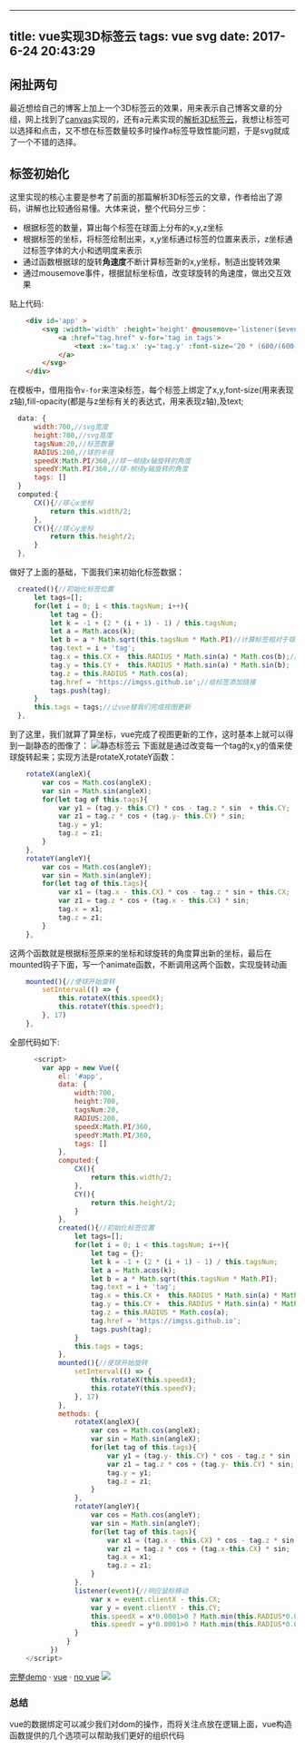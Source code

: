
---
title: vue实现3D标签云
tags: vue svg
date: 2017-6-24 20:43:29
---
## 闲扯两句

最近想给自己的博客上加上一个3D标签云的效果，用来表示自己博客文章的分组，网上找到了[canvas](https://github.com/goat1000/TagCanvas)实现的，还有a元素实现的[解析3D标签云](http://www.cnblogs.com/axes/p/3501424.html)，我想让标签可以选择和点击，又不想在标签数量较多时操作a标签导致性能问题，于是svg就成了一个不错的选择。

## 标签初始化

这里实现的核心主要是参考了前面的那篇解析3D标签云的文章，作者给出了源码，讲解也比较通俗易懂。大体来说，整个代码分三步：

- 根据标签的数量，算出每个标签在球面上分布的x,y,z坐标
- 根据标签的坐标，将标签绘制出来，x,y坐标通过标签的位置来表示，z坐标通过标签字体的大小和透明度来表示
- 通过函数根据球的旋转**角速度**不断计算标签新的x,y坐标，制造出旋转效果
- 通过mousemove事件，根据鼠标坐标值，改变球旋转的角速度，做出交互效果

贴上代码:
```html
    <div id='app' >
        <svg :width='width' :height='height' @mousemove='listener($event)'>
            <a :href="tag.href" v-for='tag in tags'>
                <text :x='tag.x' :y='tag.y' :font-size='20 * (600/(600-tag.z))' :fill-opacity='((400+tag.z)/600)'>{{tag.text}}</text>
            </a>
        </svg>
    </div>
```
在模板中，借用指令`v-for`来渲染标签，每个标签上绑定了x,y,font-size(用来表现z轴),fill-opacity(都是与z坐标有关的表达式，用来表现z轴),及text;
```js
  data: {
      width:700,//svg宽度
      height:700,//svg高度
      tagsNum:20,//标签数量
      RADIUS:200,//球的半径
      speedX:Math.PI/360,//球一帧绕x轴旋转的角度
      speedY:Math.PI/360,//球-帧绕y轴旋转的角度
      tags: []
  }
  computed:{
      CX(){//球心x坐标
          return this.width/2;
      },
      CY(){//球心y坐标
          return this.height/2;
      }
  },
```
做好了上面的基础，下面我们来初始化标签数据：

```js
  created(){//初始化标签位置
      let tags=[];
      for(let i = 0; i < this.tagsNum; i++){
          let tag = {};
          let k = -1 + (2 * (i + 1) - 1) / this.tagsNum;
          let a = Math.acos(k);
          let b = a * Math.sqrt(this.tagsNum * Math.PI)//计算标签相对于球心的角度
          tag.text = i + 'tag';
          tag.x = this.CX +  this.RADIUS * Math.sin(a) * Math.cos(b);//根据标签角度求出标签的x,y,z坐标
          tag.y = this.CY +  this.RADIUS * Math.sin(a) * Math.sin(b); 
          tag.z = this.RADIUS * Math.cos(a);
          tag.href = 'https://imgss.github.io';//给标签添加链接
          tags.push(tag);
      }
      this.tags = tags;//让vue替我们完成视图更新
  },
```
到了这里，我们就算了算坐标，vue完成了视图更新的工作，这时基本上就可以得到一副静态的图像了：
![静态标签云](http://images2015.cnblogs.com/blog/1016471/201706/1016471-20170624213737429-455452972.png)
下面就是通过改变每一个tag的x,y的值来使球旋转起来；实现方法是rotateX,rotateY函数：
```js
    rotateX(angleX){
        var cos = Math.cos(angleX);
        var sin = Math.sin(angleX);
        for(let tag of this.tags){
            var y1 = (tag.y- this.CY) * cos - tag.z * sin  + this.CY;
            var z1 = tag.z * cos + (tag.y- this.CY) * sin;
            tag.y = y1;
            tag.z = z1;
        }
    },
    rotateY(angleY){
        var cos = Math.cos(angleY);
        var sin = Math.sin(angleY);
        for(let tag of this.tags){
            var x1 = (tag.x - this.CX) * cos - tag.z * sin + this.CX;
            var z1 = tag.z * cos + (tag.x - this.CX) * sin;
            tag.x = x1;
            tag.z = z1;
        }
    },
```
这两个函数就是根据标签原来的坐标和球旋转的角度算出新的坐标，最后在mounted钩子下面，写一个animate函数，不断调用这两个函数，实现旋转动画

```js
    mounted(){//使球开始旋转
        setInterval(() => {
            this.rotateX(this.speedX);
            this.rotateY(this.speedY);
        }, 17)
    },
```
全部代码如下:
```js
      <script>
        var app = new Vue({
            el: '#app',
            data: {
                width:700,
                height:700,
                tagsNum:20,
                RADIUS:200,
                speedX:Math.PI/360,
                speedY:Math.PI/360,
                tags: []
            },
            computed:{
                CX(){
                    return this.width/2;
                },
                CY(){
                    return this.height/2;
                }
            },
            created(){//初始化标签位置
                let tags=[];
                for(let i = 0; i < this.tagsNum; i++){
                    let tag = {};
                    let k = -1 + (2 * (i + 1) - 1) / this.tagsNum;
                    let a = Math.acos(k);
                    let b = a * Math.sqrt(this.tagsNum * Math.PI);
                    tag.text = i + 'tag';
                    tag.x = this.CX +  this.RADIUS * Math.sin(a) * Math.cos(b);
                    tag.y = this.CY +  this.RADIUS * Math.sin(a) * Math.sin(b); 
                    tag.z = this.RADIUS * Math.cos(a);
                    tag.href = 'https://imgss.github.io';
                    tags.push(tag);
                }
                this.tags = tags;
            },
            mounted(){//使球开始旋转
                setInterval(() => {
                    this.rotateX(this.speedX);
                    this.rotateY(this.speedY);
                }, 17)
            },
            methods: {
                rotateX(angleX){
                    var cos = Math.cos(angleX);
                    var sin = Math.sin(angleX);
                    for(let tag of this.tags){
                        var y1 = (tag.y- this.CY) * cos - tag.z * sin  + this.CY;
                        var z1 = tag.z * cos + (tag.y- this.CY) * sin;
                        tag.y = y1;
                        tag.z = z1;
                    } 
                },
                rotateY(angleY){
                    var cos = Math.cos(angleY);
                    var sin = Math.sin(angleY);
                    for(let tag of this.tags){
                        var x1 = (tag.x - this.CX) * cos - tag.z * sin + this.CX;
                        var z1 = tag.z * cos + (tag.x-this.CX) * sin;
                        tag.x = x1;
                        tag.z = z1;
                    } 
                },
                listener(event){//响应鼠标移动
                    var x = event.clientX - this.CX;
                    var y = event.clientY - this.CY;
                    this.speedX = x*0.0001>0 ? Math.min(this.RADIUS*0.00002, x*0.0001) : Math.max(-this.RADIUS*0.00002, x*0.0001);
                    this.speedY = y*0.0001>0 ? Math.min(this.RADIUS*0.00002, y*0.0001) : Math.max(-this.RADIUS*0.00002, y*0.0001); 
                }
              }
          })
    </script>
```
[完整demo](https://imgss.github.io/demo/svg/svg3D.1.html) · [vue](https://github.com/imgss/imgss.github.io/blob/master/demo/svg/svg3D.1.html) · [no vue](https://github.com/imgss/imgss.github.io/blob/master/demo/svg/svg3D.html)
![](http://images2015.cnblogs.com/blog/1016471/201706/1016471-20170624224821898-2043160511.gif)
### 总结
vue的数据绑定可以减少我们对dom的操作，而将关注点放在逻辑上面，vue构造函数提供的几个选项可以帮助我们更好的组织代码
